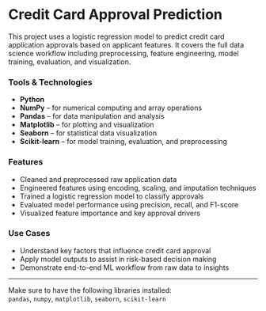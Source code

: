 # Credit Card Approval Prediction

This project uses a logistic regression model to predict credit card application approvals based on applicant features. It covers the full data science workflow including preprocessing, feature engineering, model training, evaluation, and visualization.

### Tools & Technologies
- **Python**
- **NumPy** – for numerical computing and array operations  
- **Pandas** – for data manipulation and analysis  
- **Matplotlib** – for plotting and visualization  
- **Seaborn** – for statistical data visualization  
- **Scikit-learn** – for model training, evaluation, and preprocessing

### Features
- Cleaned and preprocessed raw application data  
- Engineered features using encoding, scaling, and imputation techniques  
- Trained a logistic regression model to classify approvals  
- Evaluated model performance using precision, recall, and F1-score  
- Visualized feature importance and key approval drivers

### Use Cases
- Understand key factors that influence credit card approval  
- Apply model outputs to assist in risk-based decision making  
- Demonstrate end-to-end ML workflow from raw data to insights

---

Make sure to have the following libraries installed:  
`pandas`, `numpy`, `matplotlib`, `seaborn`, `scikit-learn`
